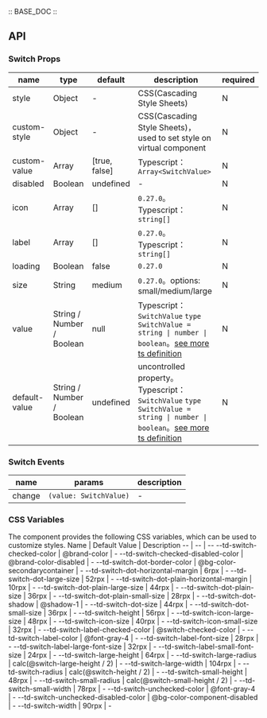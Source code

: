 :: BASE_DOC ::

## API

### Switch Props

name | type | default | description | required
-- | -- | -- | -- | --
style | Object | - | CSS(Cascading Style Sheets) | N
custom-style | Object | - | CSS(Cascading Style Sheets)，used to set style on virtual component | N
custom-value | Array | [true, false] | Typescript：`Array<SwitchValue>` | N
disabled | Boolean | undefined | \- | N
icon | Array | [] | `0.27.0`。Typescript：`string[]` | N
label | Array | [] | `0.27.0`。Typescript：`string[]` | N
loading | Boolean | false | `0.27.0` | N
size | String | medium | `0.27.0`。options: small/medium/large | N
value | String / Number / Boolean | null | Typescript：`SwitchValue` `type SwitchValue = string \| number \| boolean`。[see more ts definition](https://github.com/Tencent/tdesign-miniprogram/tree/develop/src/switch/type.ts) | N
default-value | String / Number / Boolean | undefined | uncontrolled property。Typescript：`SwitchValue` `type SwitchValue = string \| number \| boolean`。[see more ts definition](https://github.com/Tencent/tdesign-miniprogram/tree/develop/src/switch/type.ts) | N

### Switch Events

name | params | description
-- | -- | --
change | `(value: SwitchValue)` | \-

### CSS Variables

The component provides the following CSS variables, which can be used to customize styles.
Name | Default Value | Description
-- | -- | --
--td-switch-checked-color | @brand-color | -
--td-switch-checked-disabled-color | @brand-color-disabled | -
--td-switch-dot-border-color | @bg-color-secondarycontainer | -
--td-switch-dot-horizontal-margin | 6rpx | -
--td-switch-dot-large-size | 52rpx | -
--td-switch-dot-plain-horizontal-margin | 10rpx | -
--td-switch-dot-plain-large-size | 44rpx | -
--td-switch-dot-plain-size | 36rpx | -
--td-switch-dot-plain-small-size | 28rpx | -
--td-switch-dot-shadow | @shadow-1 | -
--td-switch-dot-size | 44rpx | -
--td-switch-dot-small-size | 36rpx | -
--td-switch-height | 56rpx | -
--td-switch-icon-large-size | 48rpx | -
--td-switch-icon-size | 40rpx | -
--td-switch-icon-small-size | 32rpx | -
--td-switch-label-checked-color | @switch-checked-color | -
--td-switch-label-color | @font-gray-4 | -
--td-switch-label-font-size | 28rpx | -
--td-switch-label-large-font-size | 32rpx | -
--td-switch-label-small-font-size | 24rpx | -
--td-switch-large-height | 64rpx | -
--td-switch-large-radius | calc(@switch-large-height / 2) | -
--td-switch-large-width | 104rpx | -
--td-switch-radius | calc(@switch-height / 2) | -
--td-switch-small-height | 48rpx | -
--td-switch-small-radius | calc(@switch-small-height / 2) | -
--td-switch-small-width | 78rpx | -
--td-switch-unchecked-color | @font-gray-4 | -
--td-switch-unchecked-disabled-color | @bg-color-component-disabled | -
--td-switch-width | 90rpx | -
